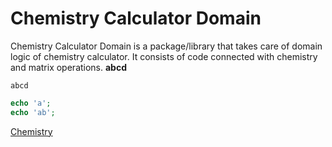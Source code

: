 Chemistry Calculator Domain
===========================

Chemistry Calculator Domain is a package/library that takes care of domain logic of chemistry calculator.
It consists of code connected with chemistry and matrix operations. __abcd__

`abcd`
```php
echo 'a';
echo 'ab';
```



[Chemistry](chemistry.md)